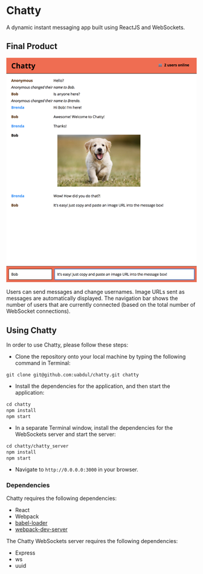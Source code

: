 # Chatty

A dynamic instant messaging app built using ReactJS and WebSockets.  

## Final Product

!["Screenshot of application"](https://github.com/uabdul/chatty/blob/master/docs/chatty-app.png?raw=true)

Users can send messages and change usernames. Image URLs sent as messages are automatically displayed. The navigation bar shows the number of users that are currently connected (based on the total number of WebSocket connections).

## Using Chatty

In order to use Chatty, please follow these steps:

- Clone the repository onto your local machine by typing the following command in Terminal:

```
git clone git@github.com:uabdul/chatty.git chatty
```

- Install the dependencies for the application, and then start the application:

```
cd chatty
npm install
npm start
```

- In a separate Terminal window, install the dependencies for the WebSockets server and start the server:

```
cd chatty/chatty_server
npm install
npm start
```

- Navigate to `http://0.0.0.0:3000` in your browser.

### Dependencies

Chatty requires the following dependencies:
- React
- Webpack
- [babel-loader](https://github.com/babel/babel-loader)
- [webpack-dev-server](https://github.com/webpack/webpack-dev-server)

The Chatty WebSockets server requires the following dependencies:
- Express
- ws
- uuid
